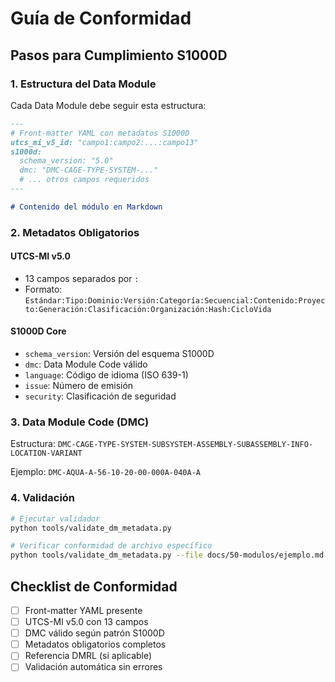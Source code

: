 # Guía de Conformidad

## Pasos para Cumplimiento S1000D

### 1. Estructura del Data Module

Cada Data Module debe seguir esta estructura:

```markdown
---
# Front-matter YAML con metadatos S1000D
utcs_mi_v5_id: "campo1:campo2:...:campo13"
s1000d:
  schema_version: "5.0"
  dmc: "DMC-CAGE-TYPE-SYSTEM-..."
  # ... otros campos requeridos
---

# Contenido del módulo en Markdown
```

### 2. Metadatos Obligatorios

#### UTCS-MI v5.0
- 13 campos separados por `:`
- Formato: `Estándar:Tipo:Dominio:Versión:Categoría:Secuencial:Contenido:Proyecto:Generación:Clasificación:Organización:Hash:CicloVida`

#### S1000D Core
- `schema_version`: Versión del esquema S1000D
- `dmc`: Data Module Code válido
- `language`: Código de idioma (ISO 639-1)
- `issue`: Número de emisión
- `security`: Clasificación de seguridad

### 3. Data Module Code (DMC)

Estructura: `DMC-CAGE-TYPE-SYSTEM-SUBSYSTEM-ASSEMBLY-SUBASSEMBLY-INFO-LOCATION-VARIANT`

Ejemplo: `DMC-AQUA-A-56-10-20-00-000A-040A-A`

### 4. Validación

```bash
# Ejecutar validador
python tools/validate_dm_metadata.py

# Verificar conformidad de archivo específico
python tools/validate_dm_metadata.py --file docs/50-modulos/ejemplo.md
```

## Checklist de Conformidad

- [ ] Front-matter YAML presente
- [ ] UTCS-MI v5.0 con 13 campos
- [ ] DMC válido según patrón S1000D
- [ ] Metadatos obligatorios completos
- [ ] Referencia DMRL (si aplicable)
- [ ] Validación automática sin errores